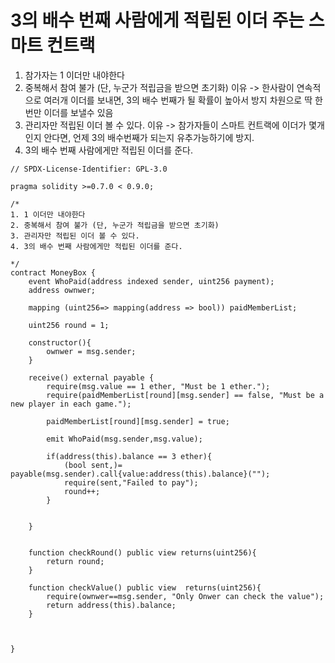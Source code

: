 # 3의 배수 번째 사람에게 적립된 이더 주는 스마트 컨트랙
1. 참가자는 1 이더만 내야한다
2. 중복해서 참여 불가 (단, 누군가 적립금을 받으면 초기화) 
  이유 -> 한사람이 연속적으로 여러개 이더를 보내면, 3의 배수 번째가 될 확률이 높아서 방지 차원으로 딱 한번만 이더를 보낼수 있음 
3. 관리자만 적립된 이더 볼 수 있다.
  이유 -> 참가자들이 스마트 컨트랙에 이더가 몇개인지 안다면, 언제 3의 배수번째가 되는지 유추가능하기에 방지.
4. 3의 배수 번째 사람에게만 적립된 이더를 준다.
 


```solidity
// SPDX-License-Identifier: GPL-3.0

pragma solidity >=0.7.0 < 0.9.0;

/*
1. 1 이더만 내야한다
2. 중복해서 참여 불가 (단, 누군가 적립금을 받으면 초기화)
3. 관리자만 적립된 이더 볼 수 있다.
4. 3의 배수 번째 사람에게만 적립된 이더를 준다.

*/
contract MoneyBox {
    event WhoPaid(address indexed sender, uint256 payment);
    address ownwer;
    
    mapping (uint256=> mapping(address => bool)) paidMemberList;
    
    uint256 round = 1;
    
    constructor(){
        ownwer = msg.sender;
    }
   
    receive() external payable {
        require(msg.value == 1 ether, "Must be 1 ether.");
        require(paidMemberList[round][msg.sender] == false, "Must be a new player in each game.");
        
        paidMemberList[round][msg.sender] = true;
        
        emit WhoPaid(msg.sender,msg.value);
        
        if(address(this).balance == 3 ether){
            (bool sent,)= payable(msg.sender).call{value:address(this).balance}("");
            require(sent,"Failed to pay");
            round++;
        }
        
        
    }

    
    function checkRound() public view returns(uint256){
        return round;
    }
    
    function checkValue() public view  returns(uint256){
        require(ownwer==msg.sender, "Only Onwer can check the value");
        return address(this).balance;
    }
    


}
```